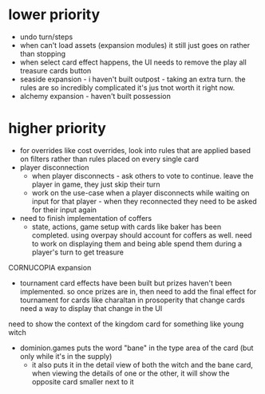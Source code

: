 # lower priority
- undo turn/steps
- when can't load assets (expansion modules) it still just goes on rather than stopping
- when select card effect happens, the UI needs to remove the play all treasure cards button
- seaside expansion - i haven't built outpost - taking an extra turn. the rules are so incredibly complicated it's jus tnot worth it right now.
- alchemy expansion - haven't built possession

# higher priority

- for overrides like cost overrides, look into rules that are applied based on filters rather than rules placed on every single card
- player disconnection
  - when player disconnects - ask others to vote to continue. leave the player in game, they just skip their turn 
  - work on the use-case when a player disconnects while waiting on input for that player - when they reconnected
they need to be asked for their input again
- need to finish implementation of coffers
  - state, actions, game setup with cards like baker has been completed. using overpay should account for coffers as
well. need to work on displaying them and being able spend them during a player's turn to get treasure


CORNUCOPIA expansion
- tournament card effects have been built but prizes haven't been implemented. so once prizes are in, then need to add the final effect for tournament for cards like charaltan in prosoperity that change cards need a way to display that change in the UI

need to show the context of the kingdom card for something like young witch
- dominion.games puts the word "bane" in the type area of the card (but only while it's in the supply)
  - it also puts it in the detail view of both the witch and the bane card, when viewing the details of one or the
other, it will show the opposite card smaller next to it